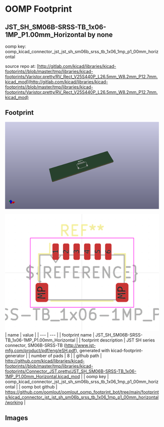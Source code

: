 # OOMP Footprint  
## JST_SH_SM06B-SRSS-TB_1x06-1MP_P1.00mm_Horizontal  by none  
  
oomp key: oomp_kicad_connector_jst_jst_sh_sm06b_srss_tb_1x06_1mp_p1_00mm_horizontal  
  
source repo at: [http://gitlab.com/kicad/libraries/kicad-footprints//blob/master/tmp/libraries/kicad-footprints/Varistor.pretty/RV_Rect_V25S440P_L26.5mm_W8.2mm_P12.7mm.kicad_mod](http://gitlab.com/kicad/libraries/kicad-footprints//blob/master/tmp/libraries/kicad-footprints/Varistor.pretty/RV_Rect_V25S440P_L26.5mm_W8.2mm_P12.7mm.kicad_mod)  
## Footprint  
  
[![working_kicad_pcb_3d.png](working_kicad_pcb_3d_600.png)](working_kicad_pcb_3d.png)  
  
[![working.png](working_600.png)](working.png)  
| name | value | 
| --- | --- | 
| footprint name | JST_SH_SM06B-SRSS-TB_1x06-1MP_P1.00mm_Horizontal | 
| footprint description | JST SH series connector, SM06B-SRSS-TB (http://www.jst-mfg.com/product/pdf/eng/eSH.pdf), generated with kicad-footprint-generator | 
| number of pads | 8 | 
| github path | http://github.com/kicad/libraries/kicad-footprints//blob/master/tmp/libraries/kicad-footprints/Connector_JST.pretty/JST_SH_SM06B-SRSS-TB_1x06-1MP_P1.00mm_Horizontal.kicad_mod | 
| oomp key | oomp_kicad_connector_jst_jst_sh_sm06b_srss_tb_1x06_1mp_p1_00mm_horizontal | 
| oomp bot github | https://github.com/oomlout/oomlout_oomp_footprint_bot/tree/main/footprints/kicad_connector_jst_jst_sh_sm06b_srss_tb_1x06_1mp_p1_00mm_horizontal/working | 
## Images  
